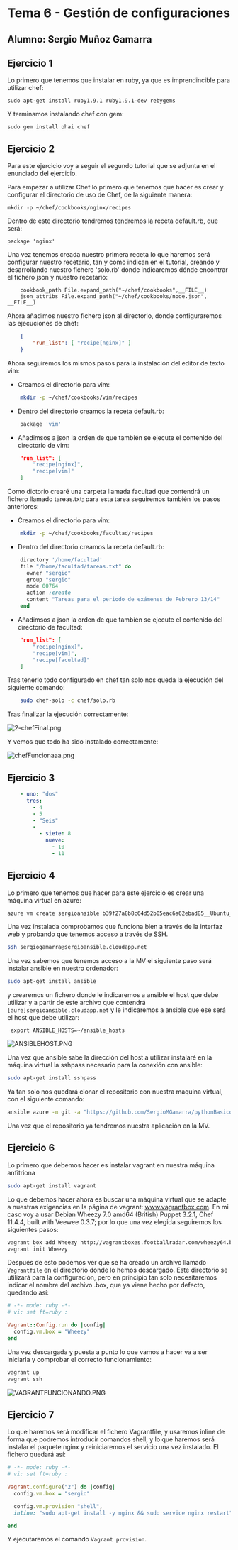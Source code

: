 # Tema 6 - Gestión de configuraciones
## Alumno: Sergio Muñoz Gamarra

## Ejercicio 1

Lo primero que tenemos que instalar en ruby, ya que es imprendincible para utilizar chef:

    sudo apt-get install ruby1.9.1 ruby1.9.1-dev rebygems
    
Y terminamos instalando chef con gem:

    sudo gem install ohai chef
    
## Ejercicio 2

Para este ejercicio voy a seguir el segundo tutorial que se adjunta en el enunciado del ejercicio.

Para empezar a utilizar Chef lo primero que tenemos que hacer es crear y configurar el directorio de uso de Chef, de la siguiente manera:

    mkdir -p ~/chef/cookbooks/nginx/recipes

Dentro de este directorio tendremos tendremos la receta default.rb, que será:

    package 'nginx'


Una vez tenemos creada nuestro primera receta lo que haremos será configurar nuestro recetario, tan y como indican en el tutorial, creando y desarrollando nuestro fichero 'solo.rb' donde indicaremos dónde encontrar el fichero json y nuestro recetario:

```
    cookbook_path File.expand_path("~/chef/cookbooks",__FILE__)
    json_attribs File.expand_path("~/chef/cookbooks/node.json", __FILE__)
```    
    
Ahora añadimos nuestro fichero json al directorio, donde configuraremos las ejecuciones de chef:


```json
    {
        "run_list": [ "recipe[nginx]" ]
    }
```

    
Ahora seguiremos los mismos pasos para la instalación del editor de texto vim:

- Creamos el directorio para vim:

```sh
    mkdir -p ~/chef/cookbooks/vim/recipes
```

    
- Dentro del directorio creamos la receta default.rb:

```ruby
    package 'vim'
```

    
- Añadimsos a json la orden de que también se ejecute el contenido del directorio de vim:

```json
    "run_list": [
        "recipe[nginx]",
        "recipe[vim]"
    ]
```


Como dictorio crearé una carpeta llamada facultad que contendrá un fichero llamado tareas.txt; para esta tarea seguiremos también los pasos anteriores:

- Creamos el directorio para vim:

```sh
    mkdir -p ~/chef/cookbooks/facultad/recipes
```


- Dentro del directorio creamos la receta default.rb:

```ruby
    directory '/home/facultad'
    file "/home/facultad/tareas.txt" do
      owner "sergio"
      group "sergio"
      mode 00764
      action :create
      content "Tareas para el periodo de exámenes de Febrero 13/14"
    end
```


- Añadimsos a json la orden de que también se ejecute el contenido del directorio de facultad:

```json
    "run_list": [
        "recipe[nginx]",
        "recipe[vim]",
        "recipe[facultad]"
    ]
```


Tras tenerlo todo configurado en chef tan solo nos queda la ejecución del siguiente comando:

```sh
    sudo chef-solo -c chef/solo.rb
```


Tras finalizar la ejecución correctamente:

![2-chefFinal.png](https://github.com/SergioMGamarra/IV---13-14/blob/master/imgTema6/2-chefFinal.png?raw=true)

Y vemos que todo ha sido instalado correctamente:

![chefFuncionaaa.png](https://github.com/SergioMGamarra/IV---13-14/blob/master/imgTema6/chefFuncionaaaaa.png?raw=true)


## Ejercicio 3

```yaml
    - uno: "dos"
      tres:
        - 4
        - 5
        - "Seis"
        -
          - siete: 8
            nueve: 
              - 10
              - 11
```

## Ejercicio 4

Lo primero que tenemos que hacer para este ejercicio es crear una máquina virtual en azure:


```sh
azure vm create sergioansible b39f27a8b8c64d52b05eac6a62ebad85__Ubuntu_DAILY_BUILD-saucy-13_10-amd64-server-20140209-en-us-30GB sergiogamarra CONTRASEÑA --location "West Europe" --ssh
```

Una vez instalada comprobamos que funciona bien a través de la interfaz web y probando que tenemos acceso a través de SSH.

```sh
ssh sergiogamarra@sergioansible.cloudapp.net
```

Una vez sabemos que tenemos acceso a la MV el siguiente paso será instalar ansible en nuestro ordenador:

```sh
sudo apt-get install ansible
```

y crearemos un fichero donde le indicaremos a ansible el host que debe utilizar y a partir de este archivo que contendrá ```[aure]sergioansible.cloudapp.net``` y le indicaremos a ansible que ese será el host que debe utilizar:

```
 export ANSIBLE_HOSTS=~/ansible_hosts
```

![ANSIBLEHOST.PNG](https://github.com/SergioMGamarra/IV---13-14/blob/master/imgTema6/4-AnsibleHost.png?raw=true)

Una vez que ansible sabe la dirección del host a utilizar instalaré en la máquina virtual la sshpass necesario para la conexión con ansible:

```sh
sudo apt-get install sshpass
```

Ya tan solo nos quedará clonar el repositorio con nuestra maquina virtual, con el siguiente comando:

```sh
ansible azure -m git -a "https://github.com/SergioMGamarra/pythonBasico.git dest=~/ version=HEAD"
```

Una vez que el repositorio ya tendremos nuestra aplicación en la MV.


## Ejercicio 6

Lo primero que debemos hacer es instalar vagrant en nuestra máquina anfitriona

```sh
sudo apt-get install vagrant
```

Lo que debemos hacer ahora es buscar una máquina virtual que se adapte a nuestras exigencias en la página de vagrant: www.vagrantbox.com. En mi caso voy a usar Debian Wheezy 7.0 amd64 (British) Puppet 3.2.1, Chef 11.4.4, built with Veewee 0.3.7; por lo que una vez elegida seguiremos los siguientes pasos:

```sh
vagrant box add Wheezy http://vagrantboxes.footballradar.com/wheezy64.box
vagrant init Wheezy
```

Después de esto podemos ver que se ha creado un archivo llamado ```Vagrantfile``` en el directorio donde lo hemos descargado. Este directorio se utilizará para la configuración, pero en principio tan solo necesitaremos indicar el nombre del archivo .box, que ya viene hecho por defecto, quedando así:

```ruby
# -*- mode: ruby -*-
# vi: set ft=ruby :

Vagrant::Config.run do |config|
  config.vm.box = "Wheezy"
end
```

Una vez descargada y puesta a punto lo que vamos a hacer va a ser iniciarla y comprobar el correcto funcionamiento:

```sh
vagrant up
vagrant ssh
```

![VAGRANTFUNCIONANDO.PNG](https://github.com/SergioMGamarra/IV---13-14/blob/master/imgTema6/VagrantFuncionando.png?raw=true)


## Ejercicio 7

Lo que haremos será modificar el fichero Vagrantfile, y usaremos inline de forma que podremos introducir comandos shell, y lo que haremos será instalar el paquete nginx y reiniciaremos el servicio una vez instalado. El fichero quedará así:

```ruby
# -*- mode: ruby -*-
# vi: set ft=ruby :

Vagrant.configure("2") do |config|
  config.vm.box = "sergio"

  config.vm.provision "shell",
  inline: "sudo apt-get install -y nginx && sudo service nginx restart"

end
```

Y ejecutaremos el comando ```Vagrant provision```.
